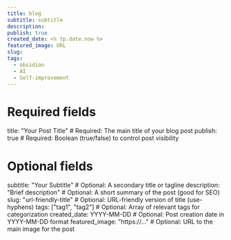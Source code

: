 ```yaml
---
title: blog
subtitle: subtitle
description:
publish: true
created_date: <% tp.date.now %>
featured_image: URL
slug:
tags:
  - obsidian
  - AI
  - Self-improvement
---
```

# Required fields
title: "Your Post Title"              # Required: The main title of your blog post
publish: true                         # Required: Boolean (true/false) to control post visibility

# Optional fields
subtitle: "Your Subtitle"             # Optional: A secondary title or tagline
description: "Brief description"      # Optional: A short summary of the post (good for SEO)
slug: "url-friendly-title"            # Optional: URL-friendly version of title (use-hyphens)
tags: ["tag1", "tag2"]               # Optional: Array of relevant tags for categorization
created_date: YYYY-MM-DD             # Optional: Post creation date in YYYY-MM-DD format
featured_image: "https://..."        # Optional: URL to the main image for the post